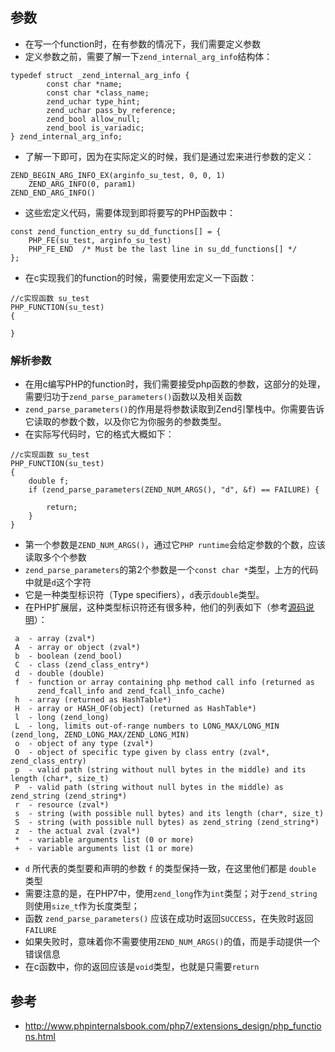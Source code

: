 ## 参数
* 在写一个function时，在有参数的情况下，我们需要定义参数
* 定义参数之前，需要了解一下`zend_internal_arg_info`结构体：

```c/c++
typedef struct _zend_internal_arg_info {
        const char *name;
        const char *class_name;
        zend_uchar type_hint;
        zend_uchar pass_by_reference;
        zend_bool allow_null;
        zend_bool is_variadic;
} zend_internal_arg_info;
```

* 了解一下即可，因为在实际定义的时候，我们是通过宏来进行参数的定义：

```
ZEND_BEGIN_ARG_INFO_EX(arginfo_su_test, 0, 0, 1)
    ZEND_ARG_INFO(0, param1)
ZEND_END_ARG_INFO()
```

* 这些宏定义代码，需要体现到即将要写的PHP函数中：

```
const zend_function_entry su_dd_functions[] = {
	PHP_FE(su_test, arginfo_su_test)
	PHP_FE_END	/* Must be the last line in su_dd_functions[] */
};
```

* 在c实现我们的function的时候，需要使用宏定义一下函数：

```
//c实现函数 su_test
PHP_FUNCTION(su_test)
{

}
```

### 解析参数
* 在用c编写PHP的function时，我们需要接受php函数的参数，这部分的处理，需要归功于`zend_parse_parameters()`函数以及相关函数
* `zend_parse_parameters()`的作用是将参数读取到Zend引擎栈中。你需要告诉它读取的参数个数，以及你它为你服务的参数类型。
* 在实际写代码时，它的格式大概如下：

```
//c实现函数 su_test
PHP_FUNCTION(su_test)
{
	double f;
	if (zend_parse_parameters(ZEND_NUM_ARGS(), "d", &f) == FAILURE) {
		
		return;
	}
}
```

* 第一个参数是`ZEND_NUM_ARGS()`，通过它`PHP runtime`会给定参数的个数，应该读取多个个参数
* `zend_parse_parameters`的第2个参数是一个`const char *`类型，上方的代码中就是`d`这个字符
* 它是一种类型标识符（Type specifiers），`d`表示`double`类型。
* 在PHP扩展层，这种类型标识符还有很多种，他们的列表如下（参考[源码说明](https://github.com/php/php-src/blob/ef4b2fc283ddaf9bd692015f1db6dad52171c3ce/README.PARAMETER_PARSING_API#L43)）：

```
 a  - array (zval*)
 A  - array or object (zval*)
 b  - boolean (zend_bool)
 C  - class (zend_class_entry*)
 d  - double (double)
 f  - function or array containing php method call info (returned as 
      zend_fcall_info and zend_fcall_info_cache)
 h  - array (returned as HashTable*)
 H  - array or HASH_OF(object) (returned as HashTable*)
 l  - long (zend_long)
 L  - long, limits out-of-range numbers to LONG_MAX/LONG_MIN (zend_long, ZEND_LONG_MAX/ZEND_LONG_MIN)
 o  - object of any type (zval*)
 O  - object of specific type given by class entry (zval*, zend_class_entry)
 p  - valid path (string without null bytes in the middle) and its length (char*, size_t)
 P  - valid path (string without null bytes in the middle) as zend_string (zend_string*)
 r  - resource (zval*)
 s  - string (with possible null bytes) and its length (char*, size_t)
 S  - string (with possible null bytes) as zend_string (zend_string*)
 z  - the actual zval (zval*)
 *  - variable arguments list (0 or more)
 +  - variable arguments list (1 or more)
```

* `d` 所代表的类型要和声明的参数 `f` 的类型保持一致，在这里他们都是 `double` 类型
* 需要注意的是，在PHP7中，使用`zend_long`作为`int`类型；对于`zend_string`则使用`size_t`作为长度类型；
* 函数 `zend_parse_parameters()` 应该在成功时返回`SUCCESS`，在失败时返回`FAILURE`
* 如果失败时，意味着你不需要使用`ZEND_NUM_ARGS()`的值，而是手动提供一个错误信息
* 在c函数中，你的返回应该是`void`类型，也就是只需要`return`





## 参考
* http://www.phpinternalsbook.com/php7/extensions_design/php_functions.html

